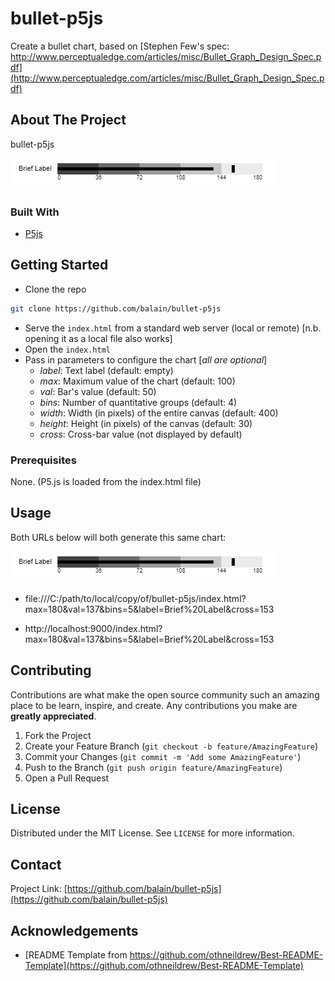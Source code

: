# bullet-p5js
Create a bullet chart, based on [Stephen Few's spec: http://www.perceptualedge.com/articles/misc/Bullet_Graph_Design_Spec.pdf](http://www.perceptualedge.com/articles/misc/Bullet_Graph_Design_Spec.pdf)

## About The Project

bullet-p5js

![Sample](sample.png)

### Built With
* [P5js](https://p5js.org)

## Getting Started

* Clone the repo
```sh
git clone https://github.com/balain/bullet-p5js
```
* Serve the `index.html` from a standard web server (local or remote) [n.b. opening it as a local file also works]
* Open the `index.html`
* Pass in parameters to configure the chart [*all are optional*]
  * *label*: Text label (default: empty)
  * *max*: Maximum value of the chart (default: 100)
  * *val*: Bar's value (default: 50)
  * *bins*: Number of quantitative groups (default: 4)
  * *width*: Width (in pixels) of the entire canvas (default: 400)
  * *height*: Height (in pixels) of the canvas (default: 30)
  * *cross*: Cross-bar value (not displayed by default)

### Prerequisites

None. (P5.js is loaded from the index.html file)

## Usage

Both URLs below will both generate this same chart:

![Sample](sample.png)

* file:///C:/path/to/local/copy/of/bullet-p5js/index.html?max=180&val=137&bins=5&label=Brief%20Label&cross=153

* http://localhost:9000/index.html?max=180&val=137&bins=5&label=Brief%20Label&cross=153

## Contributing

Contributions are what make the open source community such an amazing place to be learn, inspire, and create. Any contributions you make are **greatly appreciated**.

1. Fork the Project
2. Create your Feature Branch (`git checkout -b feature/AmazingFeature`)
3. Commit your Changes (`git commit -m 'Add some AmazingFeature'`)
4. Push to the Branch (`git push origin feature/AmazingFeature`)
5. Open a Pull Request

## License

Distributed under the MIT License. See `LICENSE` for more information.

## Contact

Project Link: [https://github.com/balain/bullet-p5js](https://github.com/balain/bullet-p5js)

## Acknowledgements
* [README Template from https://github.com/othneildrew/Best-README-Template](https://github.com/othneildrew/Best-README-Template)
